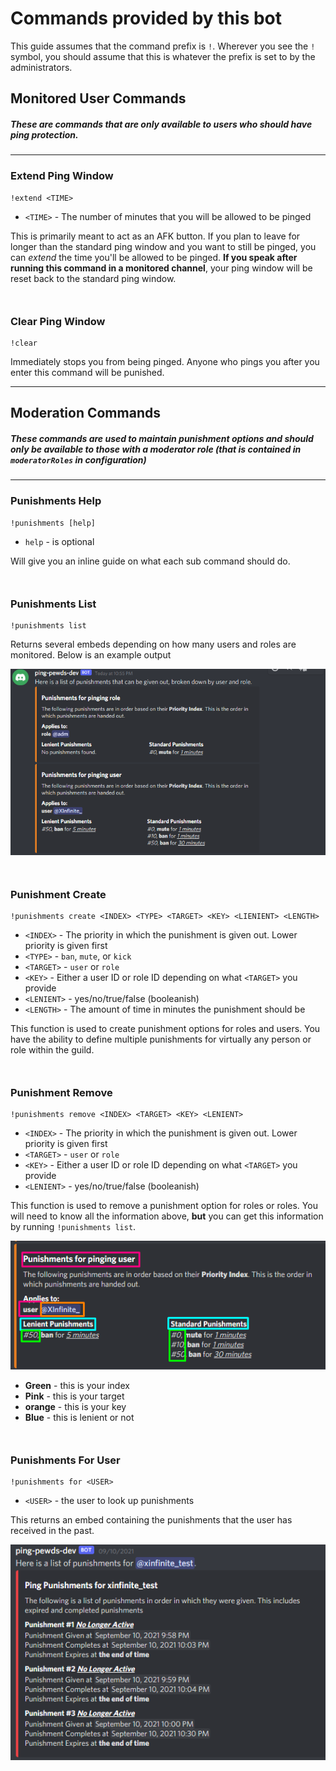 # Commands provided by this bot

This guide assumes that the command prefix is `!`. Wherever you see the `!` symbol, you should assume
that this is whatever the prefix is set to by the administrators.

## Monitored User Commands
##### These are commands that are only available to users who should have ping protection.
____

### Extend Ping Window
```
!extend <TIME>
```
* `<TIME>` - The number of minutes that you will be allowed to be pinged

This is primarily meant to act as an AFK button. If you plan to leave for longer than
the standard ping window and you want to still be pinged, you can *extend* the time you'll be
allowed to be pinged. **If you speak after running this command in a monitored channel**,
your ping window will be reset back to the standard ping window.

<div style="margin-bottom:50px"></div>

### Clear Ping Window
```
!clear
```
Immediately stops you from being pinged. Anyone who pings you after you enter this command
will be punished.


____

## Moderation Commands
##### These commands are used to maintain punishment options and should only be available to those with a moderator role (that is contained in `moderatorRoles` in configuration)
___

### Punishments Help
```
!punishments [help]
```
* `help` - is optional

Will give you an inline guide on what each sub command should do.

<div style="margin-bottom:50px"></div>

### Punishments List
```
!punishments list
```

Returns several embeds depending on how many users and roles are monitored.
Below is an example output

![Demo Punishments list](images/punishments_list.png)

<div style="margin-bottom:50px"></div>

### Punishment Create
```
!punishments create <INDEX> <TYPE> <TARGET> <KEY> <LIENIENT> <LENGTH>
```
* `<INDEX>` - The priority in which the punishment is given out. Lower priority is given first
* `<TYPE>` - `ban`, `mute`, or `kick`
* `<TARGET>` - `user` or `role`
* `<KEY>` - Either a user ID or role ID depending on what `<TARGET>` you provide
* `<LENIENT>` - yes/no/true/false (booleanish)
* `<LENGTH>` - The amount of time in minutes the punishment should be

This function is used to create punishment options for roles and users.
You have the ability to define multiple punishments for virtually any person or role
within the guild.

<div style="margin-bottom:50px"></div>

### Punishment Remove
```
!punishments remove <INDEX> <TARGET> <KEY> <LENIENT>
```
* `<INDEX>` - The priority in which the punishment is given out. Lower priority is given first
* `<TARGET>` - `user` or `role`
* `<KEY>` - Either a user ID or role ID depending on what `<TARGET>` you provide
* `<LENIENT>` - yes/no/true/false (booleanish)

This function is used to remove a punishment option for roles or roles. You will
need to know all the information above, **but** you can get this information
by running `!punishments list`.

![Punishment Legend](images/punishment_legend.png)

* **Green** - this is your index
* **Pink** - this is your target
* **orange** - this is your key
* **Blue** - this is lenient or not

<div style="margin-bottom:50px"></div>

### Punishments For User
```
!punishments for <USER>
```
* `<USER>` - the user to look up punishments

This returns an embed containing the punishments that
the user has received in the past.

![Punishment History](images/punishment_history.png)
